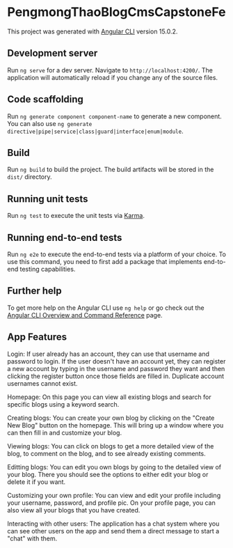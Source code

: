 # PengmongThaoBlogCmsCapstoneFe

This project was generated with [Angular CLI](https://github.com/angular/angular-cli) version 15.0.2.

## Development server

Run `ng serve` for a dev server. Navigate to `http://localhost:4200/`. The application will automatically reload if you change any of the source files.

## Code scaffolding

Run `ng generate component component-name` to generate a new component. You can also use `ng generate directive|pipe|service|class|guard|interface|enum|module`.

## Build

Run `ng build` to build the project. The build artifacts will be stored in the `dist/` directory.

## Running unit tests

Run `ng test` to execute the unit tests via [Karma](https://karma-runner.github.io).

## Running end-to-end tests

Run `ng e2e` to execute the end-to-end tests via a platform of your choice. To use this command, you need to first add a package that implements end-to-end testing capabilities.

## Further help

To get more help on the Angular CLI use `ng help` or go check out the [Angular CLI Overview and Command Reference](https://angular.io/cli) page.


## App Features

Login: 
  If user already has an account, they can use that username and password to login. If the user doesn't have an account yet, they can register a new account by typing in the username and password they want and then clicking the register button once those fields are filled in. Duplicate account usernames cannot exist. 

Homepage:
  On this page you can view all existing blogs and search for specific blogs using a keyword search. 

Creating blogs:
  You can create your own blog by clicking on the "Create New Blog" button on the homepage. This will bring up a window where you can then fill in and customize your blog. 

Viewing blogs:
  You can click on blogs to get a more detailed view of the blog, to comment on the blog, and to see already existing comments. 

Editting blogs: 
  You can edit you own blogs by going to the detailed view of your blog. There you should see the options to either edit your blog or delete it if you want. 

Customizing your own profile:
  You can view and edit your profile including your username, password, and profile pic. On your profile page, you can also view all your blogs that you have created. 
  
Interacting with other users:
  The application has a chat system where you can see other users on the app and send them a direct message to start a "chat" with them. 

  
